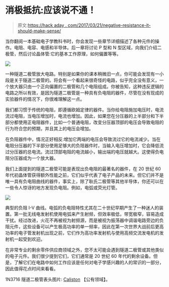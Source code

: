 # 消极抵抗:应该说不通！

> 原文:[https://hack aday . com/2017/03/21/negative-resistance-it-should-make-sense/](https://hackaday.com/2017/03/21/negative-resistance-it-shouldnt-make-sense/)

当你翻阅一本基础电子学教科书时，你会发现一些章节详细描述了各种元件的操作。电阻、电容、电感和半导体。后一章将讨论 P 型和 N 型区域，向我们介绍二极管，然后讨论晶体管:它的基本工作原理，如何偏置等等。

[![](../Images/49b5c293a9d7cdc87103444ed8bc31f5.png)](https://hackaday.com/wp-content/uploads/2017/03/tunnel-diode-amplifier.jpg) 

一种隧道二极管放大电路。特别是如果你的课本稍微旧一点，你可能会发现有一小段是关于隧道二极管的。将会有一个看起来很奇怪的电路，似乎完全没有意义，一个放大器只由一个正向偏置的二极管和几个电阻组成。你被告知，这种违反逻辑的电路之所以有效，是因为隧道二极管是一种具有负电阻的器件，尽管在没有现成的实验器件的情况下，你很难理解这一点。

我们都习惯于传统的电阻，即遵循欧姆定律的器件。当你给电阻施加电压时，电流流过电阻，当电压增加时，电流也增加。因此，如果您在分压器的上半部分和下半部分都使用正电阻器件，比如一个普通电阻，改变分压器顶部的电压会导致电阻的行为符合您的预期，并且其上的电压会增加。

在负阻器件中，情况正好相反:增加它两端的电压会导致流过它的电流减少。当在电阻分压器的下半部分使用足够大的负阻器件时，当输入电压增加时，它会降低流过分压器的总电流。流过顶部电阻的电流越小，输出端的电压就越大。这使得负电阻分压器成为一个放大器。

我们上面提到的隧道二极管可能是表现出负电阻的最著名的器件，在 20 世纪 60 年代初晶体管获得额外性能之前，它们似乎代表了电子产品的未来。但它们并不是唯一具有负电阻曲线的器件，事实上，除了耿氏二极管等其他半导体，你还可以在一些令人惊讶的地方发现负电阻。例如，电弧或荧光灯管。

[![](../Images/e06dccefd1c4a54c1dd64af173e058d3.png)](https://hackaday.com/wp-content/uploads/2017/03/negative-resistance-curve.jpg) 

典型的负阻 I-V 曲线。电弧的负电阻特性尤其在二十世纪早期产生了一种迷人的装置。第一批无线电发射机使用电弧来产生射频，但效率极低，带宽极窄，容易造成干扰。经过改进，火花不再被视为射频源，而是被视为振荡器中调谐电路旁边的负阻元件，这些设备可以产生极高功率的单一频率，因此在第一次世界大战前后更高功率的电子管发射机出现之前，它们作为高功率发射机与使用高频交流发电机的发射机一起受到欢迎。

在非常专业的剩余零件供应商领域之外，您不太可能会遇到隧道二极管或其他类似的电子元件。我们很少提到它们，它们通常是 20 世纪 60 年代的剩余设备。但是，了解它们在电路中如何工作应该是任何对电子学感兴趣的人的常识的一部分，因此值得花点时间来看看。

1N3716 隧道二极管表头图片: [Caliston](https://commons.wikimedia.org/wiki/File:GE_1N3716_tunnel_diode.jpg) 【公有领域】。